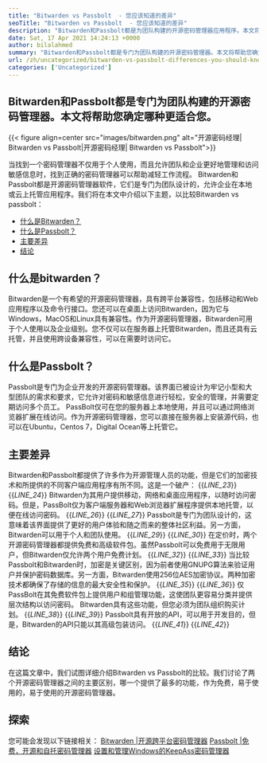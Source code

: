 ```yaml
---
title: "Bitwarden vs Passbolt  - 您应该知道的差异" 
seoTitle: "Bitwarden vs Passbolt  - 您应该知道的差异" 
description: "Bitwarden和Passbolt都是为团队构建的开源密码管理器应用程序。本文将帮助您确定哪种更适合您。" 
date: Sat, 17 Apr 2021 14:24:13 +0000
author: bilalahmed
summary: "Bitwarden和Passbolt都是专门为团队构建的开源密码管理器。本文将帮助您确定哪种更适合您。" 
url: /zh/uncategorized/bitwarden-vs-passbolt-differences-you-should-know/
categories: ['Uncategorized']
---
```


## Bitwarden和Passbolt都是专门为团队构建的开源密码管理器。本文将帮助您确定哪种更适合您。

{{< figure align=center src="images/bitwarden.png" alt="开源密码经理| Bitwarden vs Passbolt|开源密码经理| Bitwarden vs Passbolt">}}

当找到一个密码管理器不仅用于个人使用，而且允许团队和企业更好地管理和访问敏感信息时，找到正确的密码管理器可以帮助减轻工作流程。 Bitwarden和Passbolt都是开源密码管理器软件，它们是专门为团队设计的，允许企业在本地或云上托管应用程序。我们将在本文中介绍以下主题，以比较Bitwarden vs passbolt：
  * [什么是Bitwarden？][1]
  * [什么是Passbolt？][2]
  * [主要差异][3]
  * [结论][4]

## **什么是bitwarden？** 
Bitwarden是一个有希望的开源密码管理器，具有跨平台兼容性，包括移动和Web应用程序以及命令行接口。您还可以在桌面上访问Bitwarden，因为它与Windows，MacOS和Linux具有兼容性。作为开源密码管理器，Bitwarden可用于个人使用以及企业级别。您不仅可以在服务器上托管Bitwarden，而且还具有云托管，并且使用跨设备兼容性，可以在需要时访问它。

## **什么是Passbolt？** 
Passbolt是专门为企业开发的开源密码管理器。该界面已被设计为牢记小型和大型团队的需求和要求，它允许对密码和敏感信息进行轻松，安全的管理，并需要定期访问多个员工。 PassBolt仅可在您的服务器上本地使用，并且可以通过网络浏览器扩展在线访问。作为开源密码管理器，您可以直接在服务器上安装源代码，也可以在Ubuntu，Centos 7，Digital Ocean等上托管它。

## **主要差异** 
Bitwarden和Passbolt都提供了许多作为开源管理人员的功能，但是它们的加密技术和所提供的不同客户端应用程序有所不同。这是一个破产：
{{_LINE_23_}}
{{_LINE_24_}}
    Bitwarden为其用户提供移动，网络和桌面应用程序，以随时访问密码。但是，PassBolt仅为客户端服务器和Web浏览器扩展程序提供本地托管，以便在线访问密码。
{{_LINE_26_}}
{{_LINE_27_}}
    Passbolt是专门为团队设计的，这意味着该界面提供了更好的用户体验和随之而来的整体社区利益。另一方面，Bitwarden可以用于个人和团队使用。
{{_LINE_29_}}
{{_LINE_30_}}
    在定价时，两个开源密码管理器都提供免费和高级软件包。虽然Passbolt可以免费用于无限用户，但Bitwarden仅允许两个用户免费计划。
{{_LINE_32_}}
{{_LINE_33_}}
    当比较Passbolt和Bitwarden时，加密是关键区别，因为前者使用GNUPG算法来验证用户并保护密码数据库。另一方面，Bitwarden使用256位AES加密协议。两种加密技术都确保了存储的信息的最大安全性和保护。
{{_LINE_35_}}
{{_LINE_36_}}
    仅PassBolt在其免费软件包上提供用户和组管理功能，这使团队更容易分类并提供层次结构以访问密码。 Bitwarden具有这些功能，但您必须为团队组织购买计划。
{{_LINE_38_}}
{{_LINE_39_}}
    Passbolt具有开放的API，可以用于开发目的，但是，Bitwarden的API只能以其高级包装访问。
{{_LINE_41_}}
{{_LINE_42_}}

## **结论** 
在这篇文章中，我们试图详细介绍Bitwarden vs Passbolt的比较。我们讨论了两个开源密码管理器之间的主要区别，哪一个提供了最多的功能，作为免费，易于使用的，易于使用的开源密码管理器。

## 探索
您可能会发现以下链接相关：
[Bitwarden |开源跨平台密码管理器][5]
[Passbolt |免费，开源和自托密码管理器][6]
[设置和管理Windows的KeepAss密码管理器][7]



[1]: #bitwarden
[2]: #passbolt
[3]: #differences
[4]: #conclusion
[5]: https://products.containerize.com/password-management/bitwarden
[6]: https://products.containerize.com/password-management/passbolt
[7]: https://blog.containerize.com/password-management/setup-manage-keepass-password-manager-for-windows/

